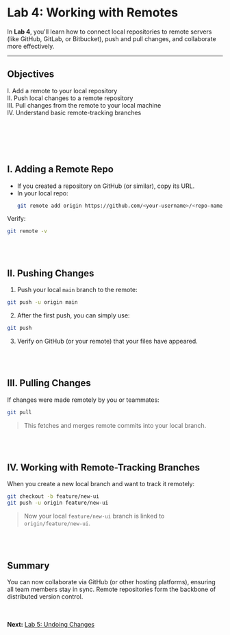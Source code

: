 # Lab 4: Working with Remotes

In **Lab 4**, you'll learn how to connect local repositories to remote servers (like GitHub, GitLab, or Bitbucket), push and pull changes, and collaborate more effectively.

---

## Objectives

  I. Add a remote to your local repository \
 II. Push local changes to a remote repository \
III. Pull changes from the remote to your local machine \
 IV. Understand basic remote-tracking branches 

<br><br><br><br>

## I. Adding a Remote Repo
- If you created a repository on GitHub (or similar), copy its URL.
- In your local repo:
  ```bash
  git remote add origin https://github.com/<your-username>/<repo-name>.git
  ```

Verify:
```bash
git remote -v
```

<br><br>
## II. Pushing Changes
1. Push your local `main` branch to the remote:
```bash
git push -u origin main
```

2. After the first push, you can simply use:
```bash
git push
```

3. Verify on GitHub (or your remote) that your files have appeared.


<br><br>
## III. Pulling Changes

If changes were made remotely by you or teammates:
```bash
git pull
```
>This fetches and merges remote commits into your local branch.

<br><br>
## IV. Working with Remote-Tracking Branches

When you create a new local branch and want to track it remotely:
```bash
git checkout -b feature/new-ui
git push -u origin feature/new-ui
```
>Now your local `feature/new-ui` branch is linked to `origin/feature/new-ui`.

<br><br>
## Summary
You can now collaborate via GitHub (or other hosting platforms), ensuring all team members stay in sync. Remote repositories form the backbone of distributed version control.

<br><br>
**Next:** [Lab 5: Undoing Changes](05_undoing_changes.md)

